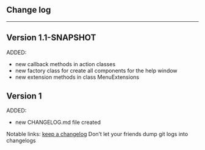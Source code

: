 ## Change log
----------------------

Version 1.1-SNAPSHOT
-------------

ADDED:

- new callback methods in action classes
- new factory class for create all components for the help window
- new extension methods in class MenuExtensions

Version 1
-------------

ADDED:

- new CHANGELOG.md file created


Notable links:
[keep a changelog](http://keepachangelog.com/en/1.0.0/) Don’t let your friends dump git logs into changelogs

